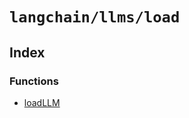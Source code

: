 `langchain/llms/load`
=====================

Index[​](#index "Direct link to Index")
---------------------------------------

### Functions[​](#functions "Direct link to Functions")

*   [loadLLM](/docs/api/llms_load/functions/loadLLM)